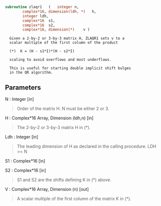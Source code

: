 ```fortran
subroutine zlaqr1	(	integer	n,
		complex*16, dimension(ldh, *)	h,
		integer	ldh,
		complex*16	s1,
		complex*16	s2,
		complex*16, dimension(*)	v )
```

      Given a 2-by-2 or 3-by-3 matrix H, ZLAQR1 sets v to a
      scalar multiple of the first column of the product

      (*)  K = (H - s1*I)*(H - s2*I)

      scaling to avoid overflows and most underflows.

      This is useful for starting double implicit shift bulges
      in the QR algorithm.

## Parameters
N : Integer [in]
> Order of the matrix H. N must be either 2 or 3.

H : Complex*16 Array, Dimension (ldh,n) [in]
> The 2-by-2 or 3-by-3 matrix H in (*).

Ldh : Integer [in]
> The leading dimension of H as declared in
> the calling procedure.  LDH >= N

S1 : Complex*16 [in]

S2 : Complex*16 [in]
> S1 and S2 are the shifts defining K in (*) above.

V : Complex*16 Array, Dimension (n) [out]
> A scalar multiple of the first column of the
> matrix K in (*).

